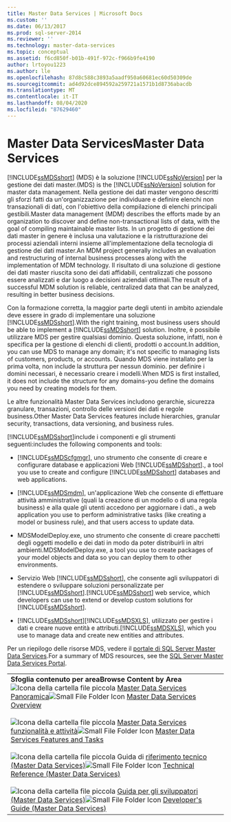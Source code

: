 ```yaml
---
title: Master Data Services | Microsoft Docs
ms.custom: ''
ms.date: 06/13/2017
ms.prod: sql-server-2014
ms.reviewer: ''
ms.technology: master-data-services
ms.topic: conceptual
ms.assetid: f6cd850f-b01b-491f-972c-f966b9fe4190
author: lrtoyou1223
ms.author: lle
ms.openlocfilehash: 87d8c588c3893a5aadf950a60681ec60d50309de
ms.sourcegitcommit: ad4d92dce894592a259721a1571b1d8736abacdb
ms.translationtype: MT
ms.contentlocale: it-IT
ms.lasthandoff: 08/04/2020
ms.locfileid: "87629460"
---
```

# <a name="master-data-services"></a><span data-ttu-id="3e4e1-102">Master Data Services</span><span class="sxs-lookup"><span data-stu-id="3e4e1-102">Master Data Services</span></span>
  [!INCLUDE[ssMDSshort](../includes/ssmdsshort-md.md)] <span data-ttu-id="3e4e1-103">(MDS) è la soluzione [!INCLUDE[ssNoVersion](../includes/ssnoversion-md.md)] per la gestione dei dati master.</span><span class="sxs-lookup"><span data-stu-id="3e4e1-103">(MDS) is the [!INCLUDE[ssNoVersion](../includes/ssnoversion-md.md)] solution for master data management.</span></span> <span data-ttu-id="3e4e1-104">Nella gestione dei dati master vengono descritti gli sforzi fatti da un'organizzazione per individuare e definire elenchi non transazionali di dati, con l'obiettivo della compilazione di elenchi principali gestibili.</span><span class="sxs-lookup"><span data-stu-id="3e4e1-104">Master data management (MDM) describes the efforts made by an organization to discover and define non-transactional lists of data, with the goal of compiling maintainable master lists.</span></span> <span data-ttu-id="3e4e1-105">In un progetto di gestione dei dati master in genere è inclusa una valutazione e la ristrutturazione dei processi aziendali interni insieme all'implementazione della tecnologia di gestione dei dati master.</span><span class="sxs-lookup"><span data-stu-id="3e4e1-105">An MDM project generally includes an evaluation and restructuring of internal business processes along with the implementation of MDM technology.</span></span> <span data-ttu-id="3e4e1-106">Il risultato di una soluzione di gestione dei dati master riuscita sono dei dati affidabili, centralizzati che possono essere analizzati e dar luogo a decisioni aziendali ottimali.</span><span class="sxs-lookup"><span data-stu-id="3e4e1-106">The result of a successful MDM solution is reliable, centralized data that can be analyzed, resulting in better business decisions.</span></span>

 <span data-ttu-id="3e4e1-107">Con la formazione corretta, la maggior parte degli utenti in ambito aziendale deve essere in grado di implementare una soluzione [!INCLUDE[ssMDSshort](../includes/ssmdsshort-md.md)].</span><span class="sxs-lookup"><span data-stu-id="3e4e1-107">With the right training, most business users should be able to implement a [!INCLUDE[ssMDSshort](../includes/ssmdsshort-md.md)] solution.</span></span> <span data-ttu-id="3e4e1-108">Inoltre, è possibile utilizzare MDS per gestire qualsiasi dominio. Questa soluzione, infatti, non è specifica per la gestione di elenchi di clienti, prodotti o account.</span><span class="sxs-lookup"><span data-stu-id="3e4e1-108">In addition, you can use MDS to manage any domain; it's not specific to managing lists of customers, products, or accounts.</span></span> <span data-ttu-id="3e4e1-109">Quando MDS viene installato per la prima volta, non include la struttura per nessun dominio. per definire i domini necessari, è necessario creare i modelli.</span><span class="sxs-lookup"><span data-stu-id="3e4e1-109">When MDS is first installed, it does not include the structure for any domains-you define the domains you need by creating models for them.</span></span>

 <span data-ttu-id="3e4e1-110">Le altre funzionalità Master Data Services includono gerarchie, sicurezza granulare, transazioni, controllo delle versioni dei dati e regole business.</span><span class="sxs-lookup"><span data-stu-id="3e4e1-110">Other Master Data Services features include hierarchies, granular security, transactions, data versioning, and business rules.</span></span>

 [!INCLUDE[ssMDSshort](../includes/ssmdsshort-md.md)]<span data-ttu-id="3e4e1-111">include i componenti e gli strumenti seguenti:</span><span class="sxs-lookup"><span data-stu-id="3e4e1-111">includes the following components and tools:</span></span>

-   [!INCLUDE[ssMDScfgmgr](../includes/ssmdscfgmgr-md.md)]<span data-ttu-id="3e4e1-112">, uno strumento che consente di creare e configurare database e applicazioni Web [!INCLUDE[ssMDSshort](../includes/ssmdsshort-md.md)].</span><span class="sxs-lookup"><span data-stu-id="3e4e1-112">, a tool you use to create and configure [!INCLUDE[ssMDSshort](../includes/ssmdsshort-md.md)] databases and web applications.</span></span>

-   [!INCLUDE[ssMDSmdm](../includes/ssmdsmdm-md.md)]<span data-ttu-id="3e4e1-113">, un'applicazione Web che consente di effettuare attività amministrative (quali la creazione di un modello o di una regola business) e alla quale gli utenti accedono per aggiornare i dati.</span><span class="sxs-lookup"><span data-stu-id="3e4e1-113">, a web application you use to perform administrative tasks (like creating a model or business rule), and that users access to update data.</span></span>

-   <span data-ttu-id="3e4e1-114">MDSModelDeploy.exe, uno strumento che consente di creare pacchetti degli oggetti modello e dei dati in modo da poter distribuirli in altri ambienti.</span><span class="sxs-lookup"><span data-stu-id="3e4e1-114">MDSModelDeploy.exe, a tool you use to create packages of your model objects and data so you can deploy them to other environments.</span></span>

-   <span data-ttu-id="3e4e1-115">Servizio Web [!INCLUDE[ssMDSshort](../includes/ssmdsshort-md.md)], che consente agli sviluppatori di estendere o sviluppare soluzioni personalizzate per [!INCLUDE[ssMDSshort](../includes/ssmdsshort-md.md)].</span><span class="sxs-lookup"><span data-stu-id="3e4e1-115">[!INCLUDE[ssMDSshort](../includes/ssmdsshort-md.md)] web service, which developers can use to extend or develop custom solutions for [!INCLUDE[ssMDSshort](../includes/ssmdsshort-md.md)].</span></span>

-   [!INCLUDE[ssMDSshort](../includes/ssmdsshort-md.md)]<span data-ttu-id="3e4e1-116">[!INCLUDE[ssMDSXLS](../includes/ssmdsxls-md.md)], utilizzato per gestire i dati e creare nuove entità e attributi.</span><span class="sxs-lookup"><span data-stu-id="3e4e1-116">[!INCLUDE[ssMDSXLS](../includes/ssmdsxls-md.md)], which you use to manage data and create new entities and attributes.</span></span>

 <span data-ttu-id="3e4e1-117">Per un riepilogo delle risorse MDS, vedere il [portale di SQL Server Master Data Services](https://go.microsoft.com/fwlink/?LinkID=214272).</span><span class="sxs-lookup"><span data-stu-id="3e4e1-117">For a summary of MDS resources, see the [SQL Server Master Data Services Portal](https://go.microsoft.com/fwlink/?LinkID=214272).</span></span>

|||
|-|-|
|<span data-ttu-id="3e4e1-118">**Sfoglia contenuto per area**</span><span class="sxs-lookup"><span data-stu-id="3e4e1-118">**Browse Content by Area**</span></span><br /> <span data-ttu-id="3e4e1-119">![Icona della cartella file piccola](../../2014/integration-services/media/filefolder-small.gif "Icona della cartella file piccola") [Master Data Services Panoramica](master-data-services-overview-mds.md)</span><span class="sxs-lookup"><span data-stu-id="3e4e1-119">![Small File Folder Icon](../../2014/integration-services/media/filefolder-small.gif "Small File Folder Icon") [Master Data Services Overview](master-data-services-overview-mds.md)</span></span><br /><br /> <span data-ttu-id="3e4e1-120">![Icona della cartella file piccola](../../2014/integration-services/media/filefolder-small.gif "Icona della cartella file piccola") [Master Data Services funzionalità e attività](../../2014/master-data-services/master-data-services-features-and-tasks.md)</span><span class="sxs-lookup"><span data-stu-id="3e4e1-120">![Small File Folder Icon](../../2014/integration-services/media/filefolder-small.gif "Small File Folder Icon") [Master Data Services Features and Tasks](../../2014/master-data-services/master-data-services-features-and-tasks.md)</span></span><br /><br /> <span data-ttu-id="3e4e1-121">![Icona della cartella file piccola](../../2014/integration-services/media/filefolder-small.gif "Icona della cartella file piccola") Guida di [riferimento tecnico (Master Data Services)](technical-reference-master-data-services.md)</span><span class="sxs-lookup"><span data-stu-id="3e4e1-121">![Small File Folder Icon](../../2014/integration-services/media/filefolder-small.gif "Small File Folder Icon") [Technical Reference (Master Data Services)](technical-reference-master-data-services.md)</span></span><br /><br /> <span data-ttu-id="3e4e1-122">![Icona della cartella file piccola](../../2014/integration-services/media/filefolder-small.gif "Icona della cartella file piccola") [Guida per gli sviluppatori (Master Data Services)](develop/master-data-services-developer-documentation.md)</span><span class="sxs-lookup"><span data-stu-id="3e4e1-122">![Small File Folder Icon](../../2014/integration-services/media/filefolder-small.gif "Small File Folder Icon") [Developer's Guide (Master Data Services)](develop/master-data-services-developer-documentation.md)</span></span>||


